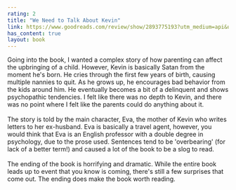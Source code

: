 ```yaml
---
rating: 2
title: "We Need to Talk About Kevin"
link: https://www.goodreads.com/review/show/2893775193?utm_medium=api&utm_source=rss
has_content: true
layout: book
---
```

Going into the book, I wanted a complex story of how parenting can affect the upbringing of a child. However, Kevin is basically Satan from the moment he's born. He cries through the first few years of birth, causing multiple nannies to quit. As he grows up, he encourages bad behavior from the kids around him. He eventually becomes a bit of a delinquent and shows psychopathic tendencies. I felt like there was no depth to Kevin, and there was no point where I felt like the parents could do anything about it.<br /><br />The story is told by the main character, Eva, the mother of Kevin who writes letters to her ex-husband. Eva is basically a travel agent, however, you would think that Eva is an English professor with a double degree in psychology, due to the prose used. Sentences tend to be 'overbearing' (for lack of a better term!) and caused a lot of the book to be a slog to read.<br /> <br />The ending of the book is horrifying and dramatic. While the entire book leads up to event that you know is coming, there's still a few surprises that come out. The ending does make the book worth reading.